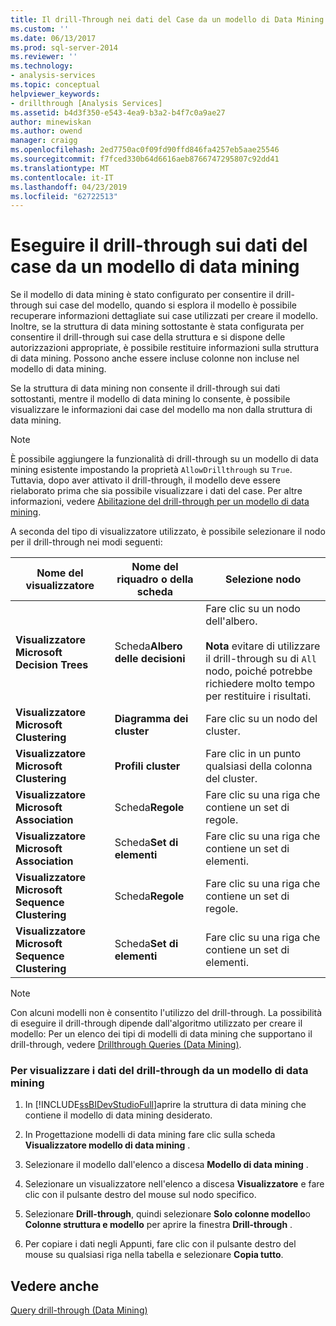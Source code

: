 ```yaml
---
title: Il drill-Through nei dati del Case da un modello di Data Mining | Microsoft Docs
ms.custom: ''
ms.date: 06/13/2017
ms.prod: sql-server-2014
ms.reviewer: ''
ms.technology:
- analysis-services
ms.topic: conceptual
helpviewer_keywords:
- drillthrough [Analysis Services]
ms.assetid: b4d3f350-e543-4ea9-b3a2-b4f7c0a9ae27
author: minewiskan
ms.author: owend
manager: craigg
ms.openlocfilehash: 2ed7750ac0f09fd90ffd846fa4257eb5aae25546
ms.sourcegitcommit: f7fced330b64d6616aeb8766747295807c92dd41
ms.translationtype: MT
ms.contentlocale: it-IT
ms.lasthandoff: 04/23/2019
ms.locfileid: "62722513"
---
```

# <a name="drill-through-to-case-data-from-a-mining-model"></a>Eseguire il drill-through sui dati del case da un modello di data mining
  Se il modello di data mining è stato configurato per consentire il drill-through sui case del modello, quando si esplora il modello è possibile recuperare informazioni dettagliate sui case utilizzati per creare il modello. Inoltre, se la struttura di data mining sottostante è stata configurata per consentire il drill-through sui case della struttura e si dispone delle autorizzazioni appropriate, è possibile restituire informazioni sulla struttura di data mining. Possono anche essere incluse colonne non incluse nel modello di data mining.  
  
 Se la struttura di data mining non consente il drill-through sui dati sottostanti, mentre il modello di data mining lo consente, è possibile visualizzare le informazioni dai case del modello ma non dalla struttura di data mining.  
  
> [!NOTE]  
>  È possibile aggiungere la funzionalità di drill-through su un modello di data mining esistente impostando la proprietà `AllowDrillthrough` su `True`. Tuttavia, dopo aver attivato il drill-through, il modello deve essere rielaborato prima che sia possibile visualizzare i dati del case. Per altre informazioni, vedere [Abilitazione del drill-through per un modello di data mining](enable-drillthrough-for-a-mining-model.md).  
  
 A seconda del tipo di visualizzatore utilizzato, è possibile selezionare il nodo per il drill-through nei modi seguenti:  
  
|Nome del visualizzatore|Nome del riquadro o della scheda|Selezione nodo|  
|-----------------|----------------------|-----------------|  
|**Visualizzatore Microsoft Decision Trees**|Scheda**Albero delle decisioni** |Fare clic su un nodo dell'albero.<br /><br /> **Nota** evitare di utilizzare il drill-through su di `All` nodo, poiché potrebbe richiedere molto tempo per restituire i risultati.|  
|**Visualizzatore Microsoft Clustering**|**Diagramma dei cluster**|Fare clic su un nodo del cluster.|  
|**Visualizzatore Microsoft Clustering**|**Profili cluster**|Fare clic in un punto qualsiasi della colonna del cluster.|  
|**Visualizzatore Microsoft Association**|Scheda**Regole** |Fare clic su una riga che contiene un set di regole.|  
|**Visualizzatore Microsoft Association**|Scheda**Set di elementi** |Fare clic su una riga che contiene un set di elementi.|  
|**Visualizzatore Microsoft Sequence Clustering**|Scheda**Regole** |Fare clic su una riga che contiene un set di regole.|  
|**Visualizzatore Microsoft Sequence Clustering**|Scheda**Set di elementi** |Fare clic su una riga che contiene un set di elementi.|  
  
> [!NOTE]  
>  Con alcuni modelli non è consentito l'utilizzo del drill-through. La possibilità di eseguire il drill-through dipende dall'algoritmo utilizzato per creare il modello: Per un elenco dei tipi di modelli di data mining che supportano il drill-through, vedere [Drillthrough Queries &#40;Data Mining&#41;](drillthrough-queries-data-mining.md).  
  
### <a name="to-view-drillthrough-data-from-a-mining-model"></a>Per visualizzare i dati del drill-through da un modello di data mining  
  
1.  In [!INCLUDE[ssBIDevStudioFull](../../includes/ssbidevstudiofull-md.md)]aprire la struttura di data mining che contiene il modello di data mining desiderato.  
  
2.  In Progettazione modelli di data mining fare clic sulla scheda **Visualizzatore modello di data mining** .  
  
3.  Selezionare il modello dall'elenco a discesa **Modello di data mining** .  
  
4.  Selezionare un visualizzatore nell'elenco a discesa **Visualizzatore** e fare clic con il pulsante destro del mouse sul nodo specifico.  
  
5.  Selezionare **Drill-through**, quindi selezionare **Solo colonne modello**o **Colonne struttura e modello** per aprire la finestra **Drill-through** .  
  
6.  Per copiare i dati negli Appunti, fare clic con il pulsante destro del mouse su qualsiasi riga nella tabella e selezionare **Copia tutto**.  
  
## <a name="see-also"></a>Vedere anche  
 [Query drill-through &#40;Data Mining&#41;](drillthrough-queries-data-mining.md)  
  
  
